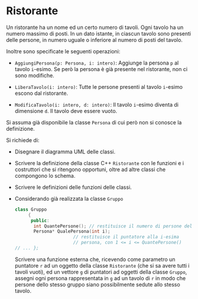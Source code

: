 # Ristorante

Un ristorante ha un nome ed un certo numero di tavoli. Ogni tavolo ha un numero massimo di posti. In un dato istante, in ciascun tavolo sono presenti delle persone, in numero uguale o inferiore al numero di posti del tavolo.

Inoltre sono specificate le seguenti operazioni:

- `AggiungiPersona(p: Persona, i: intero)`: Aggiunge la persona `p` al tavolo `i`-esimo. Se però la persona è già presente nel ristorante, non ci sono modifiche.

- `LiberaTavolo(i: intero)`: Tutte le persone presenti al tavolo `i`-esimo escono dal ristorante.

- `ModificaTavolo(i: intero, d: intero)`: Il tavolo `i`-esimo diventa di dimensione `d`. Il tavolo deve essere vuoto.

Si assuma già disponibile la classe `Persona` di cui però non si conosce la definizione.

Si richiede di:

- Disegnare il diagramma UML delle classi.

- Scrivere la definizione della classe C++ `Ristorante` con le funzioni e i costruttori che si ritengono opportuni, oltre ad altre classi che compongono lo schema.

- Scrivere le definizioni delle funzioni delle classi.

- Considerando già realizzata la classe `Gruppo`
    ```c++
    class Gruppo
         {
          public:
           int QuantePersone(); // restituisce il numero di persone del gruppo
           Persona* QualePersona(int i);
                          // restituisce il puntatore alla i-esima
                          // persona, con 1 <= i <= QuantePersone()
    // ... };
    ```
    Scrivere una funzione esterna che, ricevendo come parametro un puntatore `r` ad un oggetto della classe `Ristorante` (che si sa avere tutti i tavoli vuoti), ed un vettore `g` di puntatori ad oggetti della classe `Gruppo`, assegni ogni persona rappresentata in `g` ad un tavolo di `r` in modo che persone dello stesso gruppo siano possibilmente sedute allo stesso tavolo.